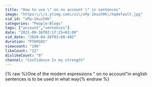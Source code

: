 ```yaml
---
title: "How to use \" on no account \" in sentences"
image: "https:\/\/i.ytimg.com\/vi\/xPp-1kuih9k\/hqdefault.jpg"
vid_id: "xPp-1kuih9k"
categories: "People-Blogs"
tags: ["account","sentences"]
date: "2021-09-16T02:17:25+03:00"
vid_date: "2020-04-26T01:08:48Z"
duration: "PT6M18S"
viewcount: "196"
likeCount: "22"
dislikeCount: "0"
channel: "Confidence Is my strength"
---
```

{% raw %}One of the modern expressions &quot; on no account&quot;in english sentences is to be used in what way{% endraw %}
